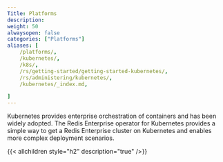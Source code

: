 ```yaml
---
Title: Platforms
description: 
weight: 50
alwaysopen: false
categories: ["Platforms"]
aliases: [
    /platforms/,
    /kubernetes/,
    /k8s/,
    /rs/getting-started/getting-started-kubernetes/,
    /rs/administering/kubernetes/,
    /kubernetes/_index.md,

]
---
```


Kubernetes provides enterprise orchestration of containers and has been widely adopted. The Redis Enterprise operator for Kubernetes provides a simple way to get a Redis Enterprise cluster on Kubernetes and enables more complex deployment scenarios.

{{< allchildren style="h2" description="true" />}}